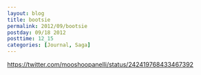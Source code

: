 ```yaml
---
layout: blog
title: bootsie
permalink: 2012/09/bootsie
postday: 09/18 2012
posttime: 12_15
categories: [Journal, Saga]
---
```


https://twitter.com/mooshoopanelli/status/242419768433467392
